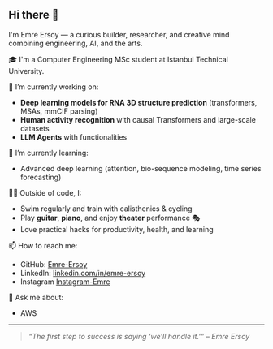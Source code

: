 ## Hi there 👋

I'm Emre Ersoy — a curious builder, researcher, and creative mind combining engineering, AI, and the arts.

🎓 I'm a Computer Engineering MSc student at Istanbul Technical University.  

🔭 I’m currently working on:
- **Deep learning models for RNA 3D structure prediction** (transformers, MSAs, mmCIF parsing)
- **Human activity recognition** with causal Transformers and large-scale datasets
- **LLM Agents** with functionalities

🌱 I’m currently learning:
- Advanced deep learning (attention, bio-sequence modeling, time series forecasting)

🏋️‍♂️ Outside of code, I:
- Swim regularly and train with calisthenics & cycling
- Play **guitar**, **piano**, and enjoy **theater** performance 🎭
- Love practical hacks for productivity, health, and learning

📫 How to reach me:
- GitHub: [Emre-Ersoy](https://github.com/Emre-Ersoy)
- LinkedIn: [linkedin.com/in/emre-ersoy](https://www.linkedin.com/in/devops-emre-ersoy/)
- Instagram [Instagram-Emre](https://www.instagram.com/yosre_erme?igsh=MTE1dTV0MXVma3dlMA==)

💬 Ask me about:
- AWS

---

> _“The first step to success is saying 'we'll handle it.'” – Emre Ersoy_
